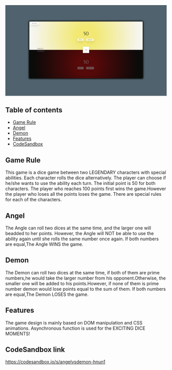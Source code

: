 ![Priview](preview.png)

## Table of contents
* [Game Rule](#game-rule)
* [Angel](#angel)
* [Demon](#demon)
* [Features](#features)
* [CodeSandbox](#codesandbox-link)
## Game Rule
This game is a dice game between two LEGENDARY characters with special abilities.
Each character rolls the dice alternatively.
The player can choose if he/she wants to use the ability each turn.
The initial point is 50 for both characters.
The player who reaches 100 points first wins the game.However the player who loses all the points loses the game.
There are special rules for each of the characters.
	
## Angel
The Angle can roll two dices at the same time, and the larger one will beadded to her points.
However, the Angle will NOT be able to use the ability again until she rolls the same number once again.
If both numbers are equal,The Angle WINS the game.

## Demon
The Demon can roll two dices at the same time, if both of them are prime numbers,he would take the larger number from his opponent.Otherwise, the smaller one will be added to his points.However, if none of them is prime number demon would lose points equal to the sum of them.
If both numbers are equal,The Demon LOSES the game.

## Features
The game design is mainly based on DOM manipulation and CSS animations.
Asynchronous function is used for the EXCITING DICE MOMENTS!

## CodeSandbox link
https://codesandbox.io/s/angelvsdemon-hnun1
